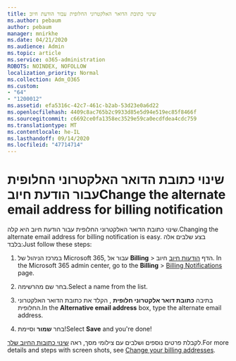 ```yaml
---
title: שינוי כתובת הדואר האלקטרוני החלופית עבור הודעת חיוב
ms.author: pebaum
author: pebaum
manager: mnirkhe
ms.date: 04/21/2020
ms.audience: Admin
ms.topic: article
ms.service: o365-administration
ROBOTS: NOINDEX, NOFOLLOW
localization_priority: Normal
ms.collection: Adm_O365
ms.custom:
- "64"
- "1200012"
ms.assetid: efa5316c-42c7-461c-b2ab-53d23e0a6d22
ms.openlocfilehash: 4409c8ac765b2c9933d85e5d94e519ec85f8466f
ms.sourcegitcommit: c6692ce0fa1358ec3529e59ca0ecdfdea4cdc759
ms.translationtype: MT
ms.contentlocale: he-IL
ms.lasthandoff: 09/14/2020
ms.locfileid: "47714714"
---
```

# <a name="change-the-alternate-email-address-for-billing-notification"></a><span data-ttu-id="14c07-102">שינוי כתובת הדואר האלקטרוני החלופית עבור הודעת חיוב</span><span class="sxs-lookup"><span data-stu-id="14c07-102">Change the alternate email address for billing notification</span></span>

<span data-ttu-id="14c07-103">שינוי כתובת הדואר האלקטרוני החלופית עבור הודעת חיוב היא קלה.</span><span class="sxs-lookup"><span data-stu-id="14c07-103">Changing the alternate email address for billing notification is easy.</span></span> <span data-ttu-id="14c07-104">בצע שלבים אלה בלבד:</span><span class="sxs-lookup"><span data-stu-id="14c07-104">Just follow these steps:</span></span>
  
1. <span data-ttu-id="14c07-105">במרכז הניהול של Microsoft 365, עבור אל **Billing** \> הדף [הודעות חיוב](https://go.microsoft.com/fwlink/p/?linkid=853212) חיוב.  </span><span class="sxs-lookup"><span data-stu-id="14c07-105">In the Microsoft 365 admin center, go to the **Billing** \>  [Billing Notifications](https://go.microsoft.com/fwlink/p/?linkid=853212) page.</span></span>

2. <span data-ttu-id="14c07-106">בחר שם מהרשימה.</span><span class="sxs-lookup"><span data-stu-id="14c07-106">Select a name from the list.</span></span>

3. <span data-ttu-id="14c07-107">בתיבה **כתובת דואר אלקטרוני חלופית** , הקלד את כתובת הדואר האלקטרוני החלופית.</span><span class="sxs-lookup"><span data-stu-id="14c07-107">In the **Alternative email address** box, type the alternate email address.</span></span>

4. <span data-ttu-id="14c07-108">בחר **שמור** וסיימת!</span><span class="sxs-lookup"><span data-stu-id="14c07-108">Select **Save** and you're done!</span></span>

<span data-ttu-id="14c07-109">לקבלת פרטים נוספים ושלבים עם צילומי מסך, ראה [שינוי כתובות החיוב שלך](https://docs.microsoft.com/microsoft-365/commerce/billing-and-payments/change-your-billing-addresses).</span><span class="sxs-lookup"><span data-stu-id="14c07-109">For more details and steps with screen shots, see [Change your billing addresses](https://docs.microsoft.com/microsoft-365/commerce/billing-and-payments/change-your-billing-addresses).</span></span>
  